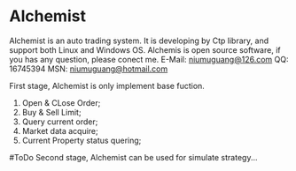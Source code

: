 Alchemist
=========

Alchemist is an auto trading system. It is developing by Ctp library, and support both Linux and Windows OS.
Alchemis is open source software, if you has any question, please conect me.
E-Mail: niumuguang@126.com
QQ: 16745394
MSN: niumuguang@hotmail.com

First stage, Alchemist is only implement base fuction. 
1. Open & CLose Order; 
2. Buy & Sell Limit;
3. Query current order;
4. Market data acquire;
5. Current Property status quering;

#ToDo 
Second stage, Alchemist can be used for simulate strategy...
 



